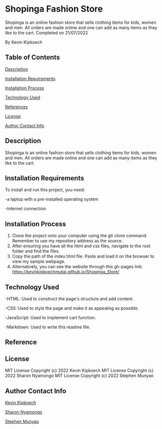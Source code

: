 # Shopinga Fashion Store
Shopinga is an online fashion store that sells clothing items for kids, women and men. All orders are made online and one can add as many items as they like to the cart.
Completed on 21/07/2022

By Kevin Kipkoech

## **Table of Contents**
[Description](#description)


[Installation Requirements](#installationrequirements)


[Installation Process](#installationprocess)


[Technology Used](#technologyused)


[References](#references)


[License](#license)


[Author Contact Info](#authorcontactinfo)
## **Description**
Shopinga is an online fashion store that sells clothing items for kids, women and men. All orders are made online and one can add as many items as they like to the cart.
## **Installation Requirements**
To install and run this project, you need:

-a laptop with a pre-installed operating system

-Internet connection
## **Installation Process**
1. Clone the project onto your computer using the git clone command. Remember to use my repository address as the source. 
2. After ensuring you have all the html and css files, navigate to the root folder and find the files. 
3. Copy the path of the index.html file. Paste and load it on the browser to view my sample webpage. 
4. Alternatively, you can see the website through this gh-pages link: https://kevinkipkoechmutai.github.io/Shopinga_Store/ 
## **Technology Used**
-HTML: Used to construct the page's structure and add content.

-CSS: Used to style the page and make it as appealing as possible.

-JavaScript: Used to implement cart function.

-Markdown: Used to write this readme file.
## **Reference**

## **License**
MIT License Copyright (c) 2022 Kevin Kipkoech
MIT License Copyright (c) 2022 Sharon Nyamongo
MIT License Copyright (c) 2022 Stephen Munyao
## **Author Contact Info**

[Kevin Kipkoech](mutaikevinkip.05@gmail.com)

[Sharon Nyamongo](nyamongosharon88@gmail.com)

[Stephen Munyao](stephen.munyao@student.moringaschool.com)




 

